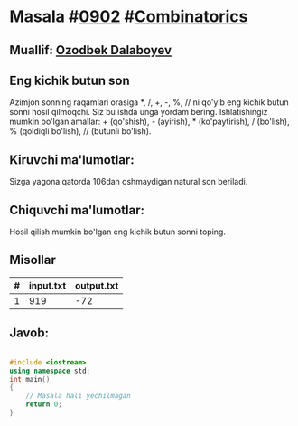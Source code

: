 
<h1>Masala #<a href="https://robocontest.uz/tasks/0902">0902</a> #<a href="https://robocontest.uz/tasks?category=54">Combinatorics</a></h1>
<h2> Muallif: <a href="https://robocontest.uz/profile/ozodbek_dalaboyev">Ozodbek Dalaboyev</a></h2>
<h2>Eng kichik butun son</h2>
<p>Azimjon sonning raqamlari orasiga *, /, +, -, %, // ni qo'yib eng kichik butun sonni hosil qilmoqchi. Siz bu ishda unga yordam bering.
Ishlatishingiz mumkin bo'lgan amallar: + (qo'shish), - (ayirish), * (ko'paytirish), / (bo'lish), % (qoldiqli bo'lish), // (butunli bo'lish).</p>
<h2>Kiruvchi ma'lumotlar:</h2>
<p>Sizga yagona qatorda 106dan oshmaydigan natural son beriladi.</p>
<h2>Chiquvchi ma'lumotlar:</h2>
<p>Hosil qilish mumkin bo'lgan eng kichik butun sonni toping.</p>
<h2>Misollar</h2>
<table>
    <thead>
        <tr>
            <th>#</th>
            <th>input.txt</th>
            <th>output.txt</th>
        </tr>
    </thead>
    <tbody>
            <tr>
                <td>1</td>
                <td>919</td>
                <td>-72</td>
            </tr>
    </tbody>
    </table>
    
<h2>Javob:</h2>

######
```cpp
#include <iostream>
using namespace std;
int main()
{
    // Masala hali yechilmagan
    return 0;
}
```
